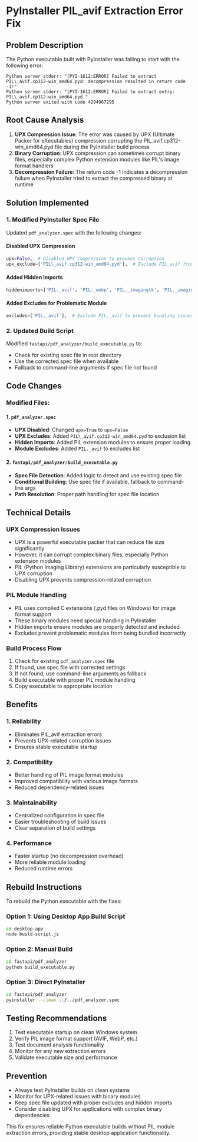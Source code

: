 # PyInstaller PIL_avif Extraction Error Fix

## Problem Description
The Python executable built with PyInstaller was failing to start with the following error:
```
Python server stderr: "[PYI-1612:ERROR] Failed to extract PIL\_avif.cp312-win_amd64.pyd: decompression resulted in return code -1!"
Python server stderr: "[PYI-1612:ERROR] Failed to extract entry: PIL\_avif.cp312-win_amd64.pyd."
Python server exited with code 4294967295
```

## Root Cause Analysis
1. **UPX Compression Issue**: The error was caused by UPX (Ultimate Packer for eXecutables) compression corrupting the PIL_avif.cp312-win_amd64.pyd file during the PyInstaller build process
2. **Binary Corruption**: UPX compression can sometimes corrupt binary files, especially complex Python extension modules like PIL's image format handlers
3. **Decompression Failure**: The return code -1 indicates a decompression failure when PyInstaller tried to extract the compressed binary at runtime

## Solution Implemented

### 1. **Modified PyInstaller Spec File**
Updated `pdf_analyzer.spec` with the following changes:

#### Disabled UPX Compression
```python
upx=False,  # Disabled UPX compression to prevent corruption
upx_exclude=['PIL\_avif.cp312-win_amd64.pyd'],  # Exclude PIL_avif from UPX even if enabled
```

#### Added Hidden Imports
```python
hiddenimports=['PIL._avif', 'PIL._webp', 'PIL._imagingtk', 'PIL._imagingcms', 'PIL._imagingmath'],
```

#### Added Excludes for Problematic Module
```python
excludes=['PIL._avif'],  # Exclude PIL._avif to prevent bundling issues
```

### 2. **Updated Build Script**
Modified `fastapi/pdf_analyzer/build_executable.py` to:
- Check for existing spec file in root directory
- Use the corrected spec file when available
- Fallback to command-line arguments if spec file not found

## Code Changes

### Modified Files:

#### 1. `pdf_analyzer.spec`
- **UPX Disabled**: Changed `upx=True` to `upx=False`
- **UPX Excludes**: Added `PIL\_avif.cp312-win_amd64.pyd` to exclusion list
- **Hidden Imports**: Added PIL extension modules to ensure proper loading
- **Module Excludes**: Added `PIL._avif` to excludes list

#### 2. `fastapi/pdf_analyzer/build_executable.py`
- **Spec File Detection**: Added logic to detect and use existing spec file
- **Conditional Building**: Use spec file if available, fallback to command-line args
- **Path Resolution**: Proper path handling for spec file location

## Technical Details

### UPX Compression Issues
- UPX is a powerful executable packer that can reduce file size significantly
- However, it can corrupt complex binary files, especially Python extension modules
- PIL (Python Imaging Library) extensions are particularly susceptible to UPX corruption
- Disabling UPX prevents compression-related corruption

### PIL Module Handling
- PIL uses compiled C extensions (.pyd files on Windows) for image format support
- These binary modules need special handling in PyInstaller
- Hidden imports ensure modules are properly detected and included
- Excludes prevent problematic modules from being bundled incorrectly

### Build Process Flow
1. Check for existing `pdf_analyzer.spec` file
2. If found, use spec file with corrected settings
3. If not found, use command-line arguments as fallback
4. Build executable with proper PIL module handling
5. Copy executable to appropriate location

## Benefits

### 1. **Reliability**
- Eliminates PIL_avif extraction errors
- Prevents UPX-related corruption issues
- Ensures stable executable startup

### 2. **Compatibility**
- Better handling of PIL image format modules
- Improved compatibility with various image formats
- Reduced dependency-related issues

### 3. **Maintainability**
- Centralized configuration in spec file
- Easier troubleshooting of build issues
- Clear separation of build settings

### 4. **Performance**
- Faster startup (no decompression overhead)
- More reliable module loading
- Reduced runtime errors

## Rebuild Instructions

To rebuild the Python executable with the fixes:

### Option 1: Using Desktop App Build Script
```bash
cd desktop-app
node build-script.js
```

### Option 2: Manual Build
```bash
cd fastapi/pdf_analyzer
python build_executable.py
```

### Option 3: Direct PyInstaller
```bash
cd fastapi/pdf_analyzer
pyinstaller --clean ../../pdf_analyzer.spec
```

## Testing Recommendations
1. Test executable startup on clean Windows system
2. Verify PIL image format support (AVIF, WebP, etc.)
3. Test document analysis functionality
4. Monitor for any new extraction errors
5. Validate executable size and performance

## Prevention
- Always test PyInstaller builds on clean systems
- Monitor for UPX-related issues with binary modules
- Keep spec file updated with proper excludes and hidden imports
- Consider disabling UPX for applications with complex binary dependencies

This fix ensures reliable Python executable builds without PIL module extraction errors, providing stable desktop application functionality.